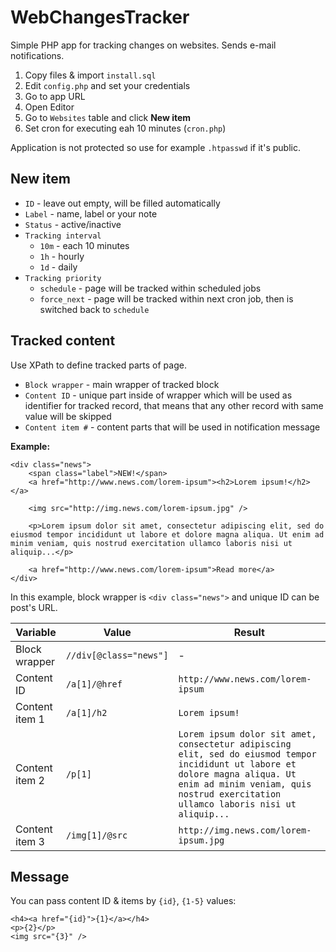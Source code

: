 # WebChangesTracker

Simple PHP app for tracking changes on websites. Sends e-mail notifications.

1. Copy files & import `install.sql`
1. Edit `config.php` and set your credentials
1. Go to app URL
1. Open Editor
1. Go to `Websites` table and click **New item**
1. Set cron for executing eah 10 minutes (`cron.php`)

Application is not protected so use for example `.htpasswd` if it's public.

## New item

* `ID` - leave out empty, will be filled automatically
* `Label` - name, label or your note
* `Status` - active/inactive
* `Tracking interval`
    * `10m` - each 10 minutes
    * `1h` - hourly
    * `1d` - daily
* `Tracking priority`
    * `schedule` - page will be tracked within scheduled jobs
    * `force_next` - page will be tracked within next cron job, then is switched back to `schedule`

## Tracked content

Use XPath to define tracked parts of page.

* `Block wrapper` - main wrapper of tracked block
* `Content ID` - unique part inside of wrapper which will be used as identifier for tracked record, that means that any other record with same value will be skipped
* `Content item #` - content parts that will be used in notification message

**Example:**

    <div class="news">
        <span class="label">NEW!</span>
        <a href="http://www.news.com/lorem-ipsum"><h2>Lorem ipsum!</h2></a>

        <img src="http://img.news.com/lorem-ipsum.jpg" />

        <p>Lorem ipsum dolor sit amet, consectetur adipiscing elit, sed do eiusmod tempor incididunt ut labore et dolore magna aliqua. Ut enim ad minim veniam, quis nostrud exercitation ullamco laboris nisi ut aliquip...</p>

        <a href="http://www.news.com/lorem-ipsum">Read more</a>
    </div>

In this example, block wrapper is `<div class="news">` and unique ID can be post's URL.

|Variable|Value|Result|
|--------|-----|------|
|Block wrapper|`//div[@class="news"]`|-|
|Content ID|`/a[1]/@href`|`http://www.news.com/lorem-ipsum`|
|Content item 1|`/a[1]/h2`|`Lorem ipsum!`|
|Content item 2|`/p[1]`|`Lorem ipsum dolor sit amet, consectetur adipiscing elit, sed do eiusmod tempor incididunt ut labore et dolore magna aliqua. Ut enim ad minim veniam, quis nostrud exercitation ullamco laboris nisi ut aliquip...`|
|Content item 3|`/img[1]/@src`|`http://img.news.com/lorem-ipsum.jpg`|


## Message

You can pass content ID & items by `{id}`, `{1-5}` values:

    <h4><a href="{id}">{1}</a></h4>
    <p>{2}</p>
    <img src="{3}" />